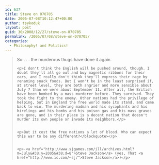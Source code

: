 ```yaml
---
id: 637
title: Steve on 070705
date: 2005-07-08T10:12:47+00:00
author: tsykoduk
layout: post
guid: 30/2008/12/27/steve-on-070705
permalink: /2005/07/08/steve-on-070705/
categories:
  - Philosophy! and Politics!
---
```

<blockquote>So . . . the murderous thugs have done it again.

	<p>I don't think the English will be pushed around, though. I doubt they'll all go out and buy magnetic ribbons for their cars, and I really don't think they'll express their rage by renaming snack foods. But I won't be in the least surprised if, at street level, they are both angrier and more sensible about July 7 than we were about September 11. After all, the British have been bombed by a mass murderer before. They survived. They took the fight to the enemy. Other nations had the privilege of helping, but in England the free world made its stand, and came back to win. The murdering madman and his sycophants and his hirelings and his bombs and his poison gas and his mass graves are gone, and in their place is a decent nation that doesn't murder its own people or invade its neighbors.</p>


	<p>But it cost the free nations a lot of blood. Who can expect this war to be any different?</blockquote></p>


	<p>-<a href="http://www.sjgames.com/ill/archives.html?m=July&#38;y=2005&#38;d=8">Steve Jackson</a> (yes, That <a href="http://www.io.com/~sj/">Steve Jackson</a>)</p>